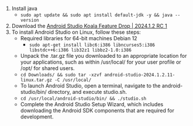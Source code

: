 1. Install java
   - `sudo apt update && sudo apt install default-jdk -y && java --version`
2. Download the [Android Studio Koala Feature Drop | 2024.1.2 RC 1](https://developer.android.com/studio/preview)
3. To install Android Studio on Linux, follow these steps:
   - Required libraries for 64-bit machines Debian 12
     - `sudo apt-get install libc6:i386 libncurses5:i386 libstdc++6:i386 lib32z1 libbz2-1.0:i386`
   - Unpack the .tar.gz file you downloaded to an appropriate location for your applications, such as within /usr/local/ for your user profile or /opt/ for shared users.
   - `cd Downloads/ && sudo tar -xzvf android-studio-2024.1.2.11-linux.tar.gz -C /usr/local/`
   - To launch Android Studio, open a terminal, navigate to the android-studio/bin/ directory, and execute studio.sh.
   - `cd /usr/local/android-studio/bin/ && ./studio.sh`
   - Complete the Android Studio Setup Wizard, which includes downloading the Android SDK components that are required for development.
